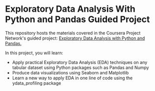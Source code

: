 # Exploratory Data Analysis With Python and Pandas Guided Project

This repository hosts the materials covered in the Coursera Project Network's guided project: [Exploratory Data Analysis with Python and Pandas.](https://www.coursera.org/projects/exploratory-data-analysis-python-pandas)

In this project, you will learn:

* Apply practical Exploratory Data Analysis (EDA) techniques on any tabular dataset using Python packages such as Pandas and Numpy
* Produce data visualizations using Seaborn and Matplotlib
* Learn a new way to apply EDA in one line of code using the ydata_profiling package

